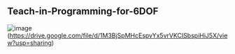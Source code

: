 ## Teach-in-Programming-for-6DOF


![image](https://user-images.githubusercontent.com/90580636/146715108-1660aa04-797d-440a-94c8-685e0d56854d.png) (https://drive.google.com/file/d/1M3BjSpMHcEspvYx5vrVKCISbspiHiJ5X/view?usp=sharing)
